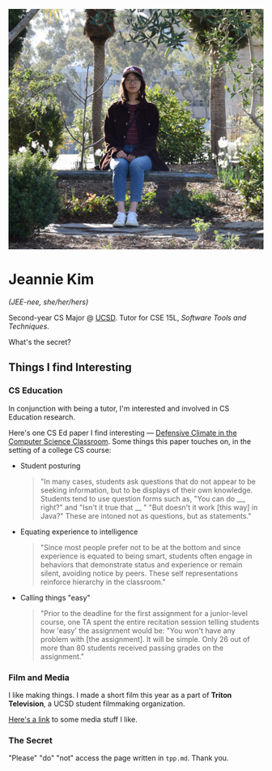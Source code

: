 ![](/assets/DSC_6573.JPG)
# Jeannie Kim
*(JEE-nee, she/her/hers)*

Second-year CS Major @ [UCSD](https://cse.ucsd.edu/). Tutor for CSE 15L, *Software Tools and Techniques*.

What's the secret?

## Things I find Interesting
### CS Education
In conjunction with being a tutor, I'm interested and involved in CS Education research. 

Here's one CS Ed paper I find interesting —
[Defensive Climate in the Computer Science Classroom](https://www.cs.kent.ac.uk/people/staff/saf/dc/meetings/p43-barker.pdf). Some things this paper touches on, in the setting of a college CS course:

- Student posturing
    > "In many
cases, students ask questions that do not appear to be
seeking information, but to be displays of their own
knowledge. Students tend to use question forms such as,
"You can do __, right?" and "Isn't it true that __ "
"But doesn't it work [this way] in Java?" These are
intoned not as questions, but as statements."
- Equating experience to intelligence
    > "Since most people prefer not to be at the bottom and
since experience is equated to being smart, students often
engage in behaviors that demonstrate status and experience
or remain silent, avoiding notice by peers. These self representations reinforce hierarchy in the classroom."
- Calling things "easy"
    > "Prior to the deadline for the first
assignment for a junior-level course, one TA spent the
entire recitation session telling students how 'easy' the
assignment would be: "You won't have any problem with
[the assignment]. It will be simple. Only
26 out of more than 80 students received passing grades on
the assignment."

### Film and Media
I like making things. I made a short film this year as a part of **Triton Television**, a UCSD student filmmaking organization. 

[Here's a link](/media.md) to some media stuff I like.

### The Secret
"Please" "do" "not" access the page written in `tpp.md`. Thank you.